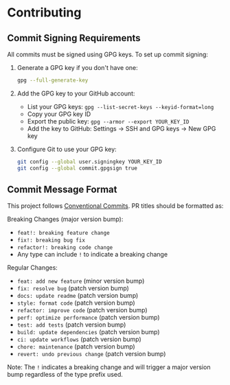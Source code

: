 # Contributing

## Commit Signing Requirements

All commits must be signed using GPG keys. To set up commit signing:

1. Generate a GPG key if you don't have one:

   ```bash
   gpg --full-generate-key
   ```

2. Add the GPG key to your GitHub account:
   - List your GPG keys: `gpg --list-secret-keys --keyid-format=long`
   - Copy your GPG key ID
   - Export the public key: `gpg --armor --export YOUR_KEY_ID`
   - Add the key to GitHub: Settings → SSH and GPG keys → New GPG key

3. Configure Git to use your GPG key:

   ```bash
   git config --global user.signingkey YOUR_KEY_ID
   git config --global commit.gpgsign true
   ```

## Commit Message Format

This project follows [Conventional Commits](https://www.conventionalcommits.org/). PR titles should be formatted as:

Breaking Changes (major version bump):

- `feat!: breaking feature change`
- `fix!: breaking bug fix`
- `refactor!: breaking code change`
- Any type can include `!` to indicate a breaking change

Regular Changes:

- `feat: add new feature` (minor version bump)
- `fix: resolve bug` (patch version bump)
- `docs: update readme` (patch version bump)
- `style: format code` (patch version bump)
- `refactor: improve code` (patch version bump)
- `perf: optimize performance` (patch version bump)
- `test: add tests` (patch version bump)
- `build: update dependencies` (patch version bump)
- `ci: update workflows` (patch version bump)
- `chore: maintenance` (patch version bump)
- `revert: undo previous change` (patch version bump)

Note: The `!` indicates a breaking change and will trigger a major version bump regardless of the type prefix used.
